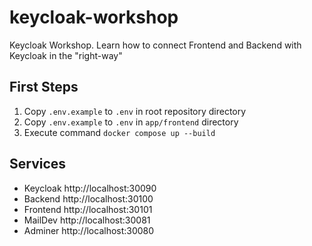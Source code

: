 # keycloak-workshop
Keycloak Workshop. Learn how to connect Frontend and Backend with Keycloak in the "right-way"

## First Steps

1. Copy `.env.example` to `.env` in root repository directory
2. Copy `.env.example` to `.env` in `app/frontend` directory
3. Execute command `docker compose up --build`

## Services

- Keycloak http://localhost:30090
- Backend http://localhost:30100
- Frontend http://localhost:30101
- MailDev http://localhost:30081
- Adminer http://localhost:30080

